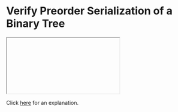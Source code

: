 # Verify Preorder Serialization of a Binary Tree 

<iframe></iframe>

Click [here](Explanation.md) for an explanation.

